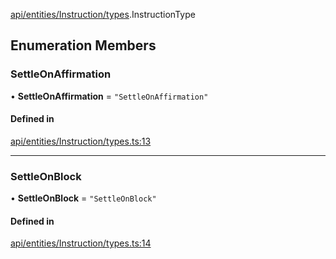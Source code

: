 [api/entities/Instruction/types](../../../../../Modules/API/Entities/Instruction/Types.md).InstructionType

## Enumeration Members

### SettleOnAffirmation

• **SettleOnAffirmation** = ``"SettleOnAffirmation"``

#### Defined in

[api/entities/Instruction/types.ts:13](https://github.com/PolymeshAssociation/polymesh-sdk/blob/15be87e8/src/api/entities/Instruction/types.ts#L13)

___

### SettleOnBlock

• **SettleOnBlock** = ``"SettleOnBlock"``

#### Defined in

[api/entities/Instruction/types.ts:14](https://github.com/PolymeshAssociation/polymesh-sdk/blob/15be87e8/src/api/entities/Instruction/types.ts#L14)
